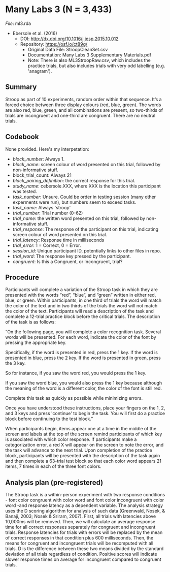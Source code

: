# Many Labs 3 (N = 3,433)

_File_: ml3.rda

- Ebersole et al. (2016)
  - DOI: http://dx.doi.org/10.1016/j.jesp.2015.10.012
  - Repository: https://osf.io/ct89g/
    - Original Data File: StroopCleanSet.csv
    - Documentation: Many Labs 3 Supplementary Materials.pdf
    - Note: There is also ML3StroopRaw.csv, which includes the practice trials, but also includes trials with very odd labelling (e.g. 'anagram').

## Summary

Stroop as part of 10 experiments, random order within that sequence. It’s a forced choice between three display colours (red, blue, green). The words are also red, blue, green, and all combinations are present, so two-thirds of trials are incongruent and one-third are congruent. There are no neutral trials. 

## Codebook

None provided. Here's my interpetation:

- _block_number_: Always 1.
- _block_name_: screen colour of word presented on this trial, followed by non-informative stuff.
- block_trial_count: Always 21
- _block_pairing_definition_: the correct response for this trial.
- _study_name_: cebersole.XXX, where XXX is the location this participant was tested.
- _task_number_: Unsure. Could be order in testing session (many other experments were run), but numbers seem to exceed tasks.
- _task_name_: Always 'stroop'
- _trial_number_: Trial number (0-62)
- _trial_name_: the written word presented on this trial, followed by non-informative stuff. 
- _trial_response_: The response of the participant on this trial, indicating screen colour of word presented on this trial.
- _trial_latency_: Response time in milliseconds
- _trial_error_: 1 = Correct, 0 = Error.
- _session_id_: Unique participant ID, potentially links to other files in repo.
- _trial_word_: The response key pressed by the participant.
- _congruent_: Is this a Congruent, or Incongruent, trial?

## Procedure

Participants will complete a variation of the Stroop task in which they are presented with the words “red”, “blue”, and “green” written in either red, blue, or green.  Within participants, in one third of trials the word will match the color of the text and in two thirds of the trials the word will not match the color of the text.  Participants will read a description of the task and complete a 12-trial practice block before the critical trials.  The description of the task is as follows:

“On the following page, you will complete a color recognition task. Several words will be presented. For each word, indicate the color of the font by pressing the appropriate key.

Specifically, if the word is presented in red, press the 1 key. If the word is presented in blue, press the 2 key. If the word is presented in green, press the 3 key.

So for instance, if you saw the word red, you would press the 1 key.

If you saw the word blue, you would also press the 1 key because although the meaning of the word is a different color, the color of the font is still red.

Complete this task as quickly as possible while minimizing errors.

Once you have understood these instructions, place your fingers on the 1, 2, and 3 keys and press 'continue' to begin the task. You will first do a practice block before continuing to the test block.”

When participants begin, items appear one at a time in the middle of the screen and labels at the top of the screen remind participants of which key is associated with which color response. If participants make a categorization error, a red X will appear on the screen to note the error, and the task will advance to the next trial.  Upon completion of the practice block, participants will be presented with the description of the task again and then complete a 63-trial test block so that each color word appears 21 items, 7 times in each of the three font colors.

## Analysis plan (pre-registered)

The Stroop task is a within-person experiment with two response conditions - font color congruent with color word and font color incongruent with color word -and response latency as a dependent variable.  The analysis strategy uses the D scoring algorithm for analysis of such data (Greenwald, Nosek, & Banaji, 2003; Nosek & Sriram, 2007).  First, all trials with latencies above 10,000ms will be removed.  Then, we will calculate an average response time for all correct responses separately for congruent and incongruent trials.  Response latencies for trials with errors will be replaced by the mean of correct responses in that condition plus 600 milliseconds.  Then, the means for congruent and incongruent trials will be recomputed with all trials.  D is the difference between these two means divided by the standard deviation of all trials regardless of condition.  Positive scores will indicate slower response times on average for incongruent compared to congruent trials.

